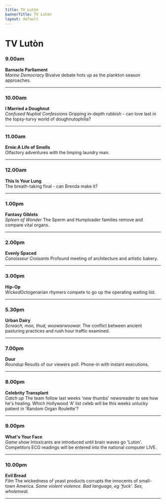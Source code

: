 ```yaml
---
title: TV Lutòn 
bannerTitle: TV Lutòn 
layout: default
---
```



<h1>TV Lutòn</h1>
<h3>9.00am</h3>
<strong>Barnacle Parliament</strong><br /> <em>Marine Democracy</em> Bivalve debate hots up as the plankton season approaches.  
<hr />
<h3>10.00am</h3>
<strong>I Married a Doughnut</strong><br /> <em>Confused Nuptial Confessions</em> Gripping in-depth rubbish - can love last in the topsy-turvy world of doughnutophilia?  
<hr />
<h3>11.00am</h3>
<strong>Ernie:A Life of Smells</strong><br /> Olfactory adventures with the limping laundry man.  
<hr />
<h3>12.00am</h3>
<strong>This Is Your Lung</strong><br /> The breath-taking final - can Brenda make it?  
<hr />
<h3>1.00pm</h3>
<strong>Fantasy Giblets</strong><br /> <em>Spleen of Wonder</em> The Sperm and Humploader families remove and compare vital organs.  
<hr />
<h3>2.00pm</h3>
<strong>Evenly Spaced</strong><br /> <em>Conoisseur Croisants</em> Profound meeting of architecture and artistic bakery.  
<hr />
<h3>3.00pm</h3>
<strong>Hip-Op</strong><br /> <em>Wicked</em>Octogenarian rhymers compete to go up the operating waiting list.
<hr />
<h3>5.30pm</h3>
<strong>Urban Dairy</strong><br /> <em>Screach, moo, thud, woowarwoowar.</em> The conflict between ancient pasturing practices and rush hour traffic examined.  
<hr />
<h3>7.00pm</h3>
<strong>Duur</strong><br /> <em>Roundup</em> Results of our viewers poll. Phone-in with instant executions.  
<hr />
<h3>8.00pm</h3>
<strong>Celebrity Transplant</strong><br /> <em>Catch up</em> The team follow last weeks 'new thumbs' newsreader to see how he's healing. Which Hollywood 'A' list celeb will be this weeks unlucky patient in 'Random Organ Roulette'?  
<hr />
<h3>9.00pm</h3>
<strong>What's Your Face</strong><br /> <em>Game show</em> Intoxicants are introduced until brain waves go 'Luton'. Competitors ECG readings will be entered into the national computer LIVE.  
<hr />
<h3>10.00pm</h3>
<strong>Evil Bread</strong><br /> <em>Film</em> The wickedness of yeast products corrupts the innocents of small-town America. <em>Some violent violence. Bad language, eg 'fuck'. Sex, wholemeal.</em>  
<hr />
